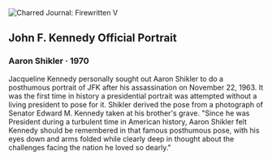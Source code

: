 <div class="artwork-of-the-day">
  <div class="container">
    <div class="img-wrapper">
      <img
        src="https://uploads5.wikiart.org/00115/images/aaron-shikler/john-f-kennedy-official-portrait.jpg!Large.jpg"
        alt="Charred Journal: Firewritten V" />
    </div>
    <div class="artwork-detail">
      <div class="artwork-origin"> 
        <h2 class="artwork-name">John F. Kennedy Official Portrait</h2>
        <h3 class="artist">
          Aaron Shikler
                    ·  1970
        </h3>
      </div>
      <p class="description">
        <span class="artwork-description-text ng-binding" ng-bind-html="viewModel.ArtworkOfTheDay.Description | unsafe">Jacqueline Kennedy personally sought out Aaron Shikler to do a posthumous portrait of JFK after his assassination on November 22, 1963. It was the first time in history a presidential portrait was attempted without a living president to pose for it. Shikler derived the pose from a photograph of Senator Edward M. Kennedy taken at his brother's grave. "Since he was President during a turbulent time in American history, Aaron Shikler felt Kennedy should be remembered in that famous posthumous pose, with his eyes down and arms folded while clearly deep in thought about the challenges facing the nation he loved so dearly."</span>
                        <div class="text-shadow-container" ng-show="showShadow" style=""></div>
      </p>
    </div>
  </div>

</div>
